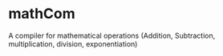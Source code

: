 # mathCom
A compiler for mathematical operations (Addition, Subtraction, multiplication, division, exponentiation)
